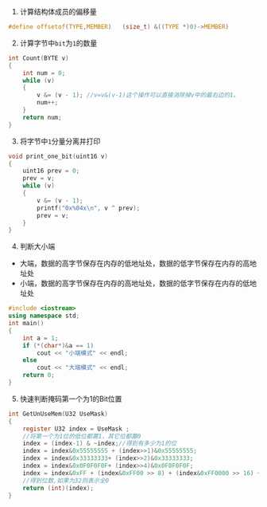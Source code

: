 1. 计算结构体成员的偏移量
```c
#define offsetof(TYPE,MEMBER)   (size_t) &((TYPE *)0)->MEMBER)
```
2. 计算字节中`bit`为`1`的数量
``` c
int Count(BYTE v)
{
    int num = 0;
    while (v)
    {
        v &= (v - 1); //v=v&(v-1)这个操作可以直接消除掉v中的最右边的1。
        num++;
    }
    return num;
}
```
3. 将字节中`1`分量分离并打印
```c
void print_one_bit(uint16 v)
{
    uint16 prev = 0;
    prev = v;
    while (v)
    {
        v &= (v - 1);
        printf("0x%04x\n", v ^ prev);
        prev = v;
    }
}
```
4. 判断大小端
- 大端，数据的高字节保存在内存的低地址处，数据的低字节保存在内存的高地址处
- 小端，数据的高字节保存在内存的高地址处，数据的低字节保存在内存的低地址处
``` c++
#include <iostream>
using namespace std;
int main()
{
    int a = 1;
    if (*(char*)&a == 1)
        cout << "小端模式" << endl;
    else
        cout << "大端模式" << endl;
    return 0;
}
```
5. 快速判断掩码第一个为1的Bit位置
``` c
int GetUnUseMem(U32 UseMask)  
{  
	register U32 index = UseMask ;  
	//将第一个为1位的低位都置1，其它位都置0  
	index = (index-1) & ~index;//得到有多少为1的位
	index = index&0x55555555 + (index>>1)&0x55555555;  
	index = index&0x33333333+ (index>>2)&0x33333333;  
	index = index&0x0F0F0F0F+ (index>>4)&0x0F0F0F0F;  
	index = index&0xFF + (index&0xFF00 >> 8) + (index&0xFF0000 >> 16) + (index&0xFF000000 >> 24);  
	//得到位数,如果为32则表示全0  
	return (int)(index);  
}
```
<!--stackedit_data:
eyJoaXN0b3J5IjpbMTE5ODk1NzEyMiwtMTUxNjUxMzAwMCwtMj
A1ODYyOTg3NiwxOTU5MzgwMjc5LC0xNzg3OTI4NTcwLC0xNDMw
ODE4MTY3XX0=
-->